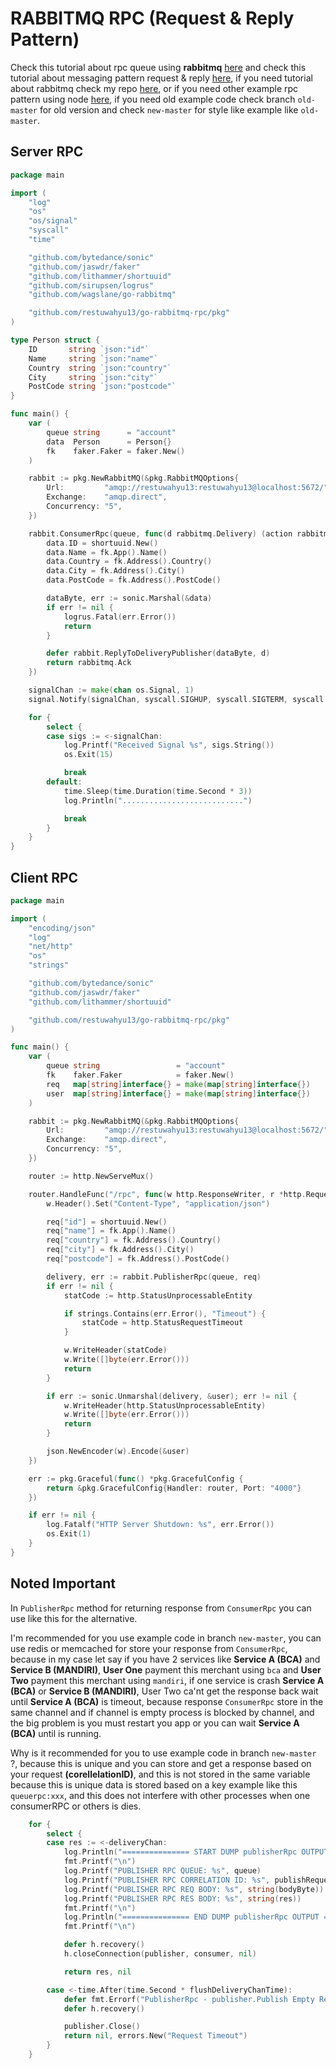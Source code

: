 # RABBITMQ RPC (Request & Reply Pattern)

Check this tutorial about rpc queue using **rabbitmq** [here](https://www.rabbitmq.com/tutorials/tutorial-six-python.html) and check this tutorial about messaging pattern request & reply [here](https://www.enterpriseintegrationpatterns.com/RequestReply.html), if you need tutorial about rabbitmq check my repo [here](https://github.com/restuwahyu13/node-rabbitmq), or if you need other example rpc pattern using node [here](https://github.com/restuwahyu13/node-rabbitmq-rpc), if you need old example code check branch `old-master` for old version and check `new-master` for style like example like `old-master`.

## Server RPC

```go
package main

import (
	"log"
	"os"
	"os/signal"
	"syscall"
	"time"

	"github.com/bytedance/sonic"
	"github.com/jaswdr/faker"
	"github.com/lithammer/shortuuid"
	"github.com/sirupsen/logrus"
	"github.com/wagslane/go-rabbitmq"

	"github.com/restuwahyu13/go-rabbitmq-rpc/pkg"
)

type Person struct {
	ID       string `json:"id"`
	Name     string `json:"name"`
	Country  string `json:"country"`
	City     string `json:"city"`
	PostCode string `json:"postcode"`
}

func main() {
	var (
		queue string      = "account"
		data  Person      = Person{}
		fk    faker.Faker = faker.New()
	)

	rabbit := pkg.NewRabbitMQ(&pkg.RabbitMQOptions{
		Url:         "amqp://restuwahyu13:restuwahyu13@localhost:5672/",
		Exchange:    "amqp.direct",
		Concurrency: "5",
	})

	rabbit.ConsumerRpc(queue, func(d rabbitmq.Delivery) (action rabbitmq.Action) {
		data.ID = shortuuid.New()
		data.Name = fk.App().Name()
		data.Country = fk.Address().Country()
		data.City = fk.Address().City()
		data.PostCode = fk.Address().PostCode()

		dataByte, err := sonic.Marshal(&data)
		if err != nil {
			logrus.Fatal(err.Error())
			return
		}

		defer rabbit.ReplyToDeliveryPublisher(dataByte, d)
		return rabbitmq.Ack
	})

	signalChan := make(chan os.Signal, 1)
	signal.Notify(signalChan, syscall.SIGHUP, syscall.SIGTERM, syscall.SIGQUIT, syscall.SIGALRM, syscall.SIGINT)

	for {
		select {
		case sigs := <-signalChan:
			log.Printf("Received Signal %s", sigs.String())
			os.Exit(15)

			break
		default:
			time.Sleep(time.Duration(time.Second * 3))
			log.Println("...........................")

			break
		}
	}
}
```

## Client RPC

```go
package main

import (
	"encoding/json"
	"log"
	"net/http"
	"os"
	"strings"

	"github.com/bytedance/sonic"
	"github.com/jaswdr/faker"
	"github.com/lithammer/shortuuid"

	"github.com/restuwahyu13/go-rabbitmq-rpc/pkg"
)

func main() {
	var (
		queue string                 = "account"
		fk    faker.Faker            = faker.New()
		req   map[string]interface{} = make(map[string]interface{})
		user  map[string]interface{} = make(map[string]interface{})
	)

	rabbit := pkg.NewRabbitMQ(&pkg.RabbitMQOptions{
		Url:         "amqp://restuwahyu13:restuwahyu13@localhost:5672/",
		Exchange:    "amqp.direct",
		Concurrency: "5",
	})

	router := http.NewServeMux()

	router.HandleFunc("/rpc", func(w http.ResponseWriter, r *http.Request) {
		w.Header().Set("Content-Type", "application/json")

		req["id"] = shortuuid.New()
		req["name"] = fk.App().Name()
		req["country"] = fk.Address().Country()
		req["city"] = fk.Address().City()
		req["postcode"] = fk.Address().PostCode()

		delivery, err := rabbit.PublisherRpc(queue, req)
		if err != nil {
			statCode := http.StatusUnprocessableEntity

			if strings.Contains(err.Error(), "Timeout") {
				statCode = http.StatusRequestTimeout
			}

			w.WriteHeader(statCode)
			w.Write([]byte(err.Error()))
			return
		}

		if err := sonic.Unmarshal(delivery, &user); err != nil {
			w.WriteHeader(http.StatusUnprocessableEntity)
			w.Write([]byte(err.Error()))
			return
		}

		json.NewEncoder(w).Encode(&user)
	})

	err := pkg.Graceful(func() *pkg.GracefulConfig {
		return &pkg.GracefulConfig{Handler: router, Port: "4000"}
	})

	if err != nil {
		log.Fatalf("HTTP Server Shutdown: %s", err.Error())
		os.Exit(1)
	}
}
```
## Noted Important

In `PublisherRpc` method for returning response from `ConsumerRpc` you can use like this for the alternative.

I'm recommended for you use example code in branch `new-master`, you can use redis or memcached for store your response from `ConsumerRpc`, because in my case let say if you have 2 services like **Service A (BCA)** and **Service B (MANDIRI)**, **User One** payment this merchant using `bca` and **User Two** payment this merchant using `mandiri`, if one service is crash **Service A (BCA)** or **Service B (MANDIRI)**, User Two ca'nt get the response back wait until **Service A (BCA)** is timeout, because response `ConsumerRpc` store in the same channel and if channel is empty process is blocked by channel, and the big problem is you must restart you app or you can wait **Service A (BCA)** until is running.

Why is it recommended for you to use example code in branch `new-master` ?, because this is unique and you can store and get a response based on your request **(corellelationID)**, and this is not stored in the same variable because this is unique data is stored based on a key example like this `queuerpc:xxx`, and this does not interfere with other processes when one consumerRPC or others is dies.

```go
	for {
		select {
		case res := <-deliveryChan:
			log.Println("=============== START DUMP publisherRpc OUTPUT ================")
			fmt.Printf("\n")
			log.Printf("PUBLISHER RPC QUEUE: %s", queue)
			log.Printf("PUBLISHER RPC CORRELATION ID: %s", publishRequest.CorrelationId)
			log.Printf("PUBLISHER RPC REQ BODY: %s", string(bodyByte))
			log.Printf("PUBLISHER RPC RES BODY: %s", string(res))
			fmt.Printf("\n")
			log.Println("=============== END DUMP publisherRpc OUTPUT =================")
			fmt.Printf("\n")

			defer h.recovery()
			h.closeConnection(publisher, consumer, nil)

			return res, nil

		case <-time.After(time.Second * flushDeliveryChanTime):
			defer fmt.Errorf("PublisherRpc - publisher.Publish Empty Response")
			defer h.recovery()

			publisher.Close()
			return nil, errors.New("Request Timeout")
		}
	}
```
